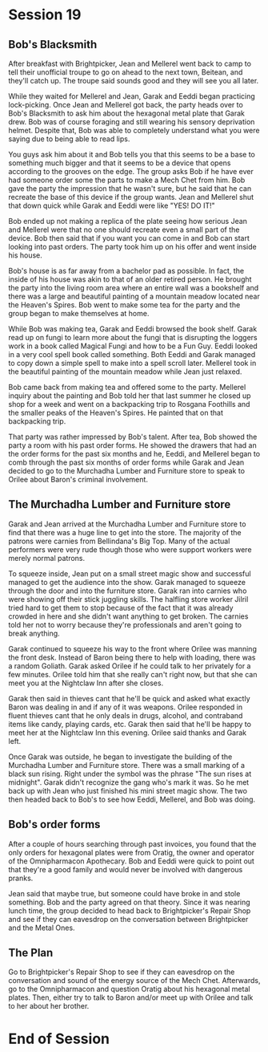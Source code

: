 # Session 19

## Bob's Blacksmith

After breakfast with Brightpicker, Jean and Mellerel went back to camp to tell their unofficial troupe to go on ahead to the next town, Beitean, and they'll catch up. The troupe said sounds good and they will see you all later. 

While they waited for Mellerel and Jean, Garak and Eeddi began practicing lock-picking. Once Jean and Mellerel got back, the party heads over to Bob's Blacksmith to ask him about the hexagonal metal plate that Garak drew. Bob was of course foraging and still wearing his sensory deprivation helmet. Despite that, Bob was able to completely understand what you were saying due to being able to read lips. 

You guys ask him about it and Bob tells you that this seems to be a base to something much bigger and that it seems to be a device that opens according to the grooves on the edge. The group asks Bob if he have ever had someone order some the parts to make a Mech Chet from him. Bob gave the party the impression that he wasn't sure, but he said that he can recreate the base of this device if the group wants. Jean and Mellerel shut that down quick while Garak and Eeddi were like "YES! DO IT!"

Bob ended up not making a replica of the plate seeing how serious Jean and Mellerel were that no one should recreate even a small part of the device. Bob then said that if you want you can come in and Bob can start looking into past orders. The party took him up on his offer and went inside his house.

Bob's house is as far away from a bachelor pad as possible. In fact, the inside of his house was akin to that of an older retired person. He brought the party into the living room area where an entire wall was a bookshelf and there was a large and beautiful painting of a mountain meadow located near the Heaven's Spires. Bob went to make some tea for the party and the group began to make themselves at home.

While Bob was making tea, Garak and Eeddi browsed the book shelf. Garak read up on fungi to learn more about the fungi that is disrupting the loggers work in a book called Magical Fungi and how to be a Fun Guy. Eeddi looked in a very cool spell book called something. Both Eeddi and Garak managed to copy down a simple spell to make into a spell scroll later. Mellerel took in the beautiful painting of the mountain meadow while Jean just relaxed. 

Bob came back from making tea and offered some to the party. Mellerel inquiry about the painting and Bob told her that last summer he closed up shop for a week and went on a backpacking trip to Rosgana Foothills and the smaller peaks of the Heaven's Spires. He painted that on that backpacking trip. 

That party was rather impressed by Bob's talent. After tea, Bob showed the party a room with his past order forms. He showed the drawers that had an the order forms for the past six months and he, Eeddi, and Mellerel began to comb through the past six months of order forms while Garak and Jean decided to go to the Murchadha Lumber and Furniture store to speak to Orilee about Baron's criminal involvement. 

## The Murchadha Lumber and Furniture store

Garak and Jean arrived at the Murchadha Lumber and Furniture store to find that there was a huge line to get into the store. The majority of the patrons were carnies from Bellindana's Big Top. Many of the actual performers were very rude though those who were support workers were merely normal patrons. 

To squeeze inside, Jean put on a small street magic show and successful managed to get the audience into the show. Garak managed to squeeze through the door and into the furniture store. Garak ran into carnies who were showing off their stick juggling skills. The halfling store worker Jilril tried hard to get them to stop because of the fact that it was already crowded in here and she didn't want anything to get broken. The carnies told her not to worry because they're professionals and aren't going to break anything. 

Garak continued to squeeze his way to the front where Orilee was manning the front desk. Instead of Baron being there to help with loading, there was a random Goliath. Garak asked Orilee if he could talk to her privately for a few minutes. Orilee told him that she really can't right now, but that she can meet you at the Nightclaw Inn after she closes. 

Garak then said in thieves cant that he'll be quick and asked what exactly Baron was dealing in and if any of it was weapons. Orilee responded in fluent thieves cant that he only deals in drugs, alcohol, and contraband items like candy, playing cards, etc. Garak then said that he'll be happy to meet her at the Nightclaw Inn this evening. Orilee said thanks and Garak left. 

Once Garak was outside, he began to investigate the building of the Murchadha Lumber and Furniture store. There was a small marking of a black sun rising. Right under the symbol was the phrase "The sun rises at midnight". Garak didn't recognize the gang who's mark it was. So he met back up with Jean who just finished his mini street magic show. The two then headed back to Bob's to see how Eeddi, Mellerel, and Bob was doing. 

## Bob's order forms

After a couple of hours searching through past invoices, you found that the only orders for hexagonal plates were from Oratig, the owner and operator of the Omnipharmacon Apothecary. Bob and Eeddi were quick to point out that they're a good family and would never be involved with dangerous pranks.

Jean said that maybe true, but someone could have broke in and stole something. Bob and the party agreed on that theory. Since it was nearing lunch time, the group decided to head back to Brightpicker's Repair Shop and see if they can eavesdrop on the conversation between Brightpicker and the Metal Ones.

## The Plan

Go to Brightpicker's Repair Shop to see if they can eavesdrop on the conversation and sound of the energy source of the Mech Chet. Afterwards, go to the Omnipharmacon and question Oratig about his hexagonal metal plates. Then, either try to talk to Baron and/or meet up with Orilee and talk to her about her brother. 

# End of Session